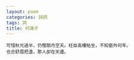 ```yaml
---
layout: poem
categories: 詩詞
tags: 詞
title: 何滿子
---
```

	可惜秋光過半，仍慳朗月空天。枉自高樓枯坐，不知窗外何年。
	也合舒眉把盞，那人卻在天邊。
